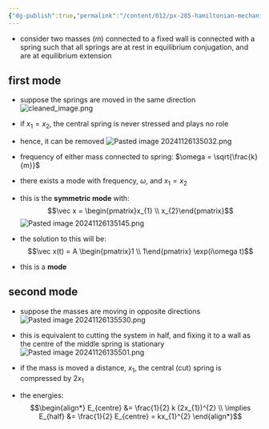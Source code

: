 ```yaml
---
{"dg-publish":true,"permalink":"/content/012/px-285-hamiltonian-mechanics-and-fluid-dynamics/g-normal-modes-and-small-oscillations/px-285-g4/","created":"2024-11-25T10:50:32.000+00:00","updated":"2024-11-26T13:57:29.151+00:00"}
---
```


- consider two masses $(m)$ connected to a fixed wall is connected with a spring such that all springs are at rest in equilibrium conjugation, and are at equilibrium extension 

## first mode
- suppose the springs are moved in the same direction
![cleaned_image.png](/img/user/pics/cleaned_image.png)
- if $x_{1}=x_{2}$, the central spring is never stressed and plays no role
- hence, it can be removed
![Pasted image 20241126135032.png](/img/user/pics/Pasted%20image%2020241126135032.png)

- frequency of either mass connected to spring: $\omega = \sqrt{\frac{k}{m}}$
- there exists a mode with frequency, $\omega$, and $x_{1}=x_{2}$
- this is the **symmetric mode** with:
$$\vec x = \begin{pmatrix}x_{1} \\ x_{2}\end{pmatrix}$$
![Pasted image 20241126135145.png](/img/user/pics/Pasted%20image%2020241126135145.png) 
- the solution to this will be: 
$$\vec x(t) = A \begin{pmatrix}1 \\ 1\end{pmatrix} \exp(i\omega t)$$
- this is a **mode**

## second mode
- suppose the masses are moving in opposite directions
![Pasted image 20241126135530.png](/img/user/pics/Pasted%20image%2020241126135530.png)

- this is equivalent to cutting the system in half, and fixing it to a wall as the centre of the middle spring is stationary
![Pasted image 20241126135501.png](/img/user/pics/Pasted%20image%2020241126135501.png)

- if the mass is moved a distance, $x_1$, the central (cut) spring is compressed by $2x_1$
- the energies:
$$\begin{align*}
E_{centre} &= \frac{1}{2} k (2x_{1})^{2} \\
\implies E_{half} &= \frac{1}{2} E_{centre} = kx_{1}^{2}
\end{align*}$$